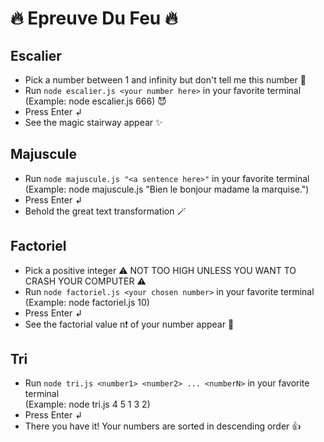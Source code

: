 # 🔥 Epreuve Du Feu 🔥

## Escalier

- Pick a number between 1 and infinity but don't tell me this number 🔮
- Run ```node escalier.js <your number here>``` in your favorite terminal  
(Example: node escalier.js 666) 😈
- Press Enter ↲
- See the magic stairway appear ✨

## Majuscule

- Run ```node majuscule.js "<a sentence here>"``` in your favorite terminal  
(Example: node majuscule.js "Bien le bonjour madame la marquise.")
- Press Enter ↲
- Behold the great text transformation 🪄

## Factoriel

- Pick a positive integer ⚠️ NOT TOO HIGH UNLESS YOU WANT TO CRASH YOUR COMPUTER ⚠️
- Run ```node factoriel.js <your chosen number>``` in your favorite terminal  
(Example: node factoriel.js 10)
- Press Enter ↲
- See the factorial value n❗️ of your number appear 🤩

## Tri

- Run ```node tri.js <number1> <number2> ... <numberN>``` in your favorite terminal  
(Example: node tri.js 4 5 1 3 2)
- Press Enter ↲
- There you have it! Your numbers are sorted in descending order 👍